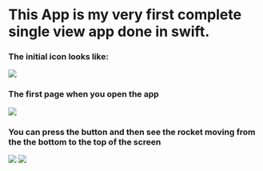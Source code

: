 # This App is my very first complete single view app done in swift.
### The initial icon looks like:
<img src="https://github.com/kwanhiuhong/IOS_App_1/blob/master/hustle-mode-code-assets/Apps_Screen_Shots/App_Icon_On_iPhone">

### The first page when you open the app
<img src="https://github.com/kwanhiuhong/IOS_App_1/blob/master/hustle-mode-code-assets/Apps_Screen_Shots/Launch_Page">

### You can press the button and then see the rocket moving from the the bottom to the top of the screen
<img src="https://github.com/kwanhiuhong/IOS_App_1/blob/master/hustle-mode-code-assets/Apps_Screen_Shots/FirstPage_AfterLaunchPage">
<img src="https://github.com/kwanhiuhong/IOS_App_1/blob/master/hustle-mode-code-assets/Apps_Screen_Shots/Final_Page">



